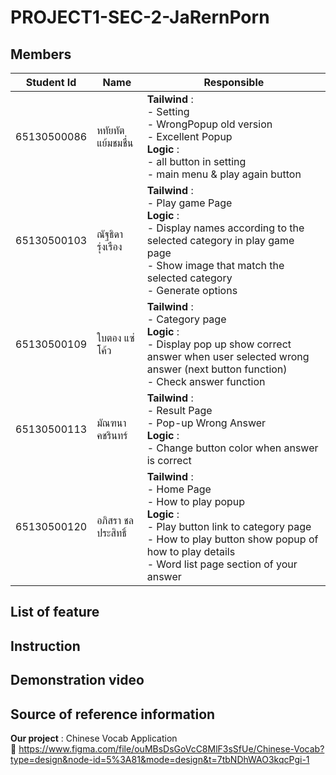 # PROJECT1-SEC-2-JaRernPorn

## Members
| Student Id | Name  | Responsible |
| ------------- | ------------- | ------------- |
| 65130500086 | หทัยทัต แย้มชมชื่น  | **Tailwind** :<br> - Setting<br> - WrongPopup old version<br> - Excellent Popup <br> **Logic** :<br> - all button in setting <br> - main menu & play again button|
| 65130500103 | ณัฐธิดา รุ่งเรือง  | **Tailwind** :<br> - Play game Page <br> **Logic** :<br> - Display names according to the selected category in play game page <br> -  Show image that match the selected category <br> - Generate options |
| 65130500109 | ใบตอง แซ่โค้ว  | **Tailwind** :<br> - Category page<br> **Logic** :<br> - Display pop up show correct answer when user selected wrong answer (next button function) <br> - Check answer function |
| 65130500113 | มัณฑนา คชรินทร์  | **Tailwind** :<br> - Result Page<br> - Pop-up Wrong Answer <br> **Logic** :<br> -  Change button color when answer is correct|
| 65130500120 | อภิสรา ชลประสิทธิ์  | **Tailwind** :<br> - Home Page<br> - How to play popup <br> **Logic** :<br> -  Play button link to category page <br> - How to play button show popup of how to play details <br> - Word list page section of your answer|





## List of feature

## Instruction

## Demonstration video

## Source of reference information

**Our project** : Chinese Vocab Application <br>
:pushpin: https://www.figma.com/file/ouMBsDsGoVcC8MlF3sSfUe/Chinese-Vocab?type=design&node-id=5%3A81&mode=design&t=7tbNDhWAO3kqcPgi-1

